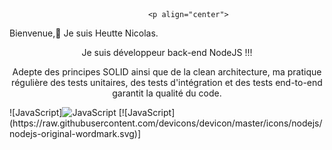                                    <p align="center">
Bienvenue,👋
Je suis Heutte Nicolas.
  
</p>                                        
<p align="center">
Je suis développeur back-end NodeJS !!!
</p>


<p align="center">
Adepte des principes SOLID ainsi que de la clean architecture, ma pratique régulière des tests unitaires, des tests d'intégration et des tests end-to-end garantit la qualité du code. 
</p>
![JavaScript]<img src="[URL_DE_L_ICONE](https://raw.githubusercontent.com/devicons/devicon/master/icons/nodejs/nodejs-original-wordmark.svg)" alt="JavaScript" width="20" height="20"/>
[![JavaScript](https://raw.githubusercontent.com/devicons/devicon/master/icons/nodejs/nodejs-original-wordmark.svg)]


   
